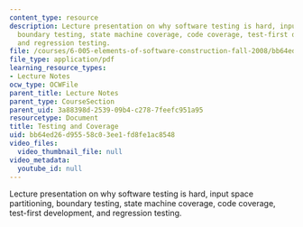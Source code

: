 ```yaml
---
content_type: resource
description: Lecture presentation on why software testing is hard, input space partitioning,
  boundary testing, state machine coverage, code coverage, test-first development,
  and regression testing.
file: /courses/6-005-elements-of-software-construction-fall-2008/bb64ed26d95558c03ee1fd8fe1ac8548_MIT6_005f08_lec09.pdf
file_type: application/pdf
learning_resource_types:
- Lecture Notes
ocw_type: OCWFile
parent_title: Lecture Notes
parent_type: CourseSection
parent_uid: 3a88398d-2539-09b4-c278-7feefc951a95
resourcetype: Document
title: Testing and Coverage
uid: bb64ed26-d955-58c0-3ee1-fd8fe1ac8548
video_files:
  video_thumbnail_file: null
video_metadata:
  youtube_id: null
---
```

Lecture presentation on why software testing is hard, input space partitioning, boundary testing, state machine coverage, code coverage, test-first development, and regression testing.

